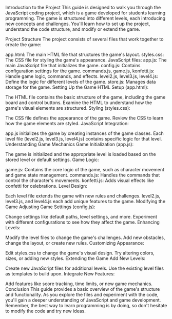 Introduction to the Project
This guide is designed to walk you through the JavaScript coding project, which is a game developed for students learning programming. The game is structured into different levels, each introducing new concepts and challenges. You'll learn how to set up the project, understand the code structure, and modify or extend the game.

Project Structure
The project consists of several files that work together to create the game:

app.html: The main HTML file that structures the game's layout.
styles.css: The CSS file for styling the game's appearance.
JavaScript files:
app.js: The main JavaScript file that initializes the game.
config.js: Contains configuration settings for the game.
commands.js, game.js, konfetti.js: Handle game logic, commands, and effects.
level2.js, level3.js, level4.js: Define the logic for different levels of the game.
store.js: Manages data storage for the game.
Setting Up the Game
HTML Setup (app.html):

The HTML file contains the basic structure of the game, including the game board and control buttons.
Examine the HTML to understand how the game's visual elements are structured.
Styling (styles.css):

The CSS file defines the appearance of the game.
Review the CSS to learn how the game elements are styled.
JavaScript Integration:

app.js initializes the game by creating instances of the game classes.
Each level file (level2.js, level3.js, level4.js) contains specific logic for that level.
Understanding Game Mechanics
Game Initialization (app.js):

The game is initialized and the appropriate level is loaded based on the stored level or default settings.
Game Logic:

game.js: Contains the core logic of the game, such as character movement and game state management.
commands.js: Handles the commands that control the character's movements.
konfetti.js: Adds visual effects like confetti for celebrations.
Level Design:

Each level file extends the game with new rules and challenges.
level2.js, level3.js, and level4.js each add unique features to the game.
Modifying the Game
Adjusting Game Settings (config.js):

Change settings like default paths, level settings, and more.
Experiment with different configurations to see how they affect the game.
Enhancing Levels:

Modify the level files to change the game's challenges.
Add new obstacles, change the layout, or create new rules.
Customizing Appearance:

Edit styles.css to change the game's visual design.
Try altering colors, sizes, or adding new styles.
Extending the Game
Add New Levels:

Create new JavaScript files for additional levels.
Use the existing level files as templates to build upon.
Integrate New Features:

Add features like score tracking, time limits, or new game mechanics.
Conclusion
This guide provides a basic overview of the game's structure and functionality. As you explore the files and experiment with the code, you'll gain a deeper understanding of JavaScript and game development. Remember, the best way to learn programming is by doing, so don't hesitate to modify the code and try new ideas.
